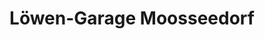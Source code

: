 ---
title: "Löwen-Garage Moosseedorf"
url: /moosseedorf/loewen-garage-moosseedorf/
shop: Autohaus
---
